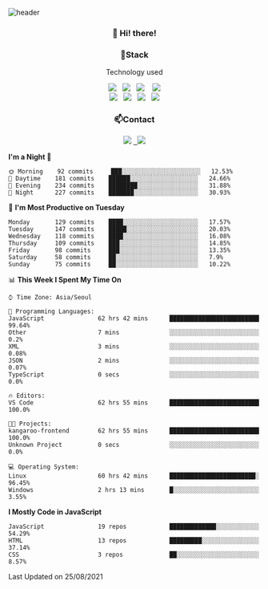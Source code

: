 ![header](https://capsule-render.vercel.app/api?type=waving&color=gradient&height=200&text=Che-ri&fontAlign=70&fontAlignY=40&animation=twinkling)

<h3 align="center">👋 Hi! there!</h3>

<h3 align="center">📌Stack</h3>
<p align="center">Technology used</p>
<div align="center"><img src="https://img.shields.io/badge/HTML5-e74c3c?style=flat-square&logo=HTML5&logoColor=white"></img> &nbsp <img src="https://img.shields.io/badge/CSS3-0A84FF?style=flat-square&logo=CSS3&logoColor=white"></img>  &nbsp <img src="https://img.shields.io/badge/SCSS-fd79a8?style=flat-square&logo=Sass&logoColor=white"/></a>&nbsp  &nbsp <img src="https://img.shields.io/badge/styled%2Dcomponents-DB7093?style=flat-square&logo=styled%2Dcomponents&logoColor=white"/></a>
<br><img src="https://img.shields.io/badge/JavaScript-FFCD11?style=flat-square&logo=JavaScript&logoColor=white"></img> &nbsp <img src="https://img.shields.io/badge/React-00BCF6?style=flat-square&logo=React&logoColor=white"></img> &nbsp <img src="https://img.shields.io/badge/Redux-764ABC?style=flat-square&logo=Redux&logoColor=white"/></a> &nbsp <img src="https://img.shields.io/badge/jQuery-3655FF?style=flat-square&logo=jQuery&logoColor=white"></img></div>

<h3 align="center">📫Contact</h3>
<div align="center"><a href="https://cheri.tistory.com/"><img src="https://img.shields.io/badge/Cheri-AD29B6?style=flat-square&logo=Tidal&logoColor=white"/></a> <a href="rnjs1135@gmail.com"> &nbsp <img src="https://img.shields.io/badge/Gmail-EA4335?style=flat-square&logo=Gmail&logoColor=white"/></a></div>

<!--START_SECTION:waka-->
**I'm a Night 🦉** 

```text
🌞 Morning    92 commits     ███░░░░░░░░░░░░░░░░░░░░░░   12.53% 
🌆 Daytime    181 commits    ██████░░░░░░░░░░░░░░░░░░░   24.66% 
🌃 Evening    234 commits    ████████░░░░░░░░░░░░░░░░░   31.88% 
🌙 Night      227 commits    ███████░░░░░░░░░░░░░░░░░░   30.93%

```
📅 **I'm Most Productive on Tuesday** 

```text
Monday       129 commits    ████░░░░░░░░░░░░░░░░░░░░░   17.57% 
Tuesday      147 commits    █████░░░░░░░░░░░░░░░░░░░░   20.03% 
Wednesday    118 commits    ████░░░░░░░░░░░░░░░░░░░░░   16.08% 
Thursday     109 commits    ███░░░░░░░░░░░░░░░░░░░░░░   14.85% 
Friday       98 commits     ███░░░░░░░░░░░░░░░░░░░░░░   13.35% 
Saturday     58 commits     ██░░░░░░░░░░░░░░░░░░░░░░░   7.9% 
Sunday       75 commits     ██░░░░░░░░░░░░░░░░░░░░░░░   10.22%

```


📊 **This Week I Spent My Time On** 

```text
⌚︎ Time Zone: Asia/Seoul

💬 Programming Languages: 
JavaScript               62 hrs 42 mins      █████████████████████████   99.64% 
Other                    7 mins              ░░░░░░░░░░░░░░░░░░░░░░░░░   0.2% 
XML                      3 mins              ░░░░░░░░░░░░░░░░░░░░░░░░░   0.08% 
JSON                     2 mins              ░░░░░░░░░░░░░░░░░░░░░░░░░   0.07% 
TypeScript               0 secs              ░░░░░░░░░░░░░░░░░░░░░░░░░   0.0%

🔥 Editors: 
VS Code                  62 hrs 55 mins      █████████████████████████   100.0%

🐱‍💻 Projects: 
kangaroo-frontend        62 hrs 55 mins      █████████████████████████   100.0% 
Unknown Project          0 secs              ░░░░░░░░░░░░░░░░░░░░░░░░░   0.0%

💻 Operating System: 
Linux                    60 hrs 42 mins      ████████████████████████░   96.45% 
Windows                  2 hrs 13 mins       █░░░░░░░░░░░░░░░░░░░░░░░░   3.55%

```

**I Mostly Code in JavaScript** 

```text
JavaScript               19 repos            █████████████░░░░░░░░░░░░   54.29% 
HTML                     13 repos            █████████░░░░░░░░░░░░░░░░   37.14% 
CSS                      3 repos             ██░░░░░░░░░░░░░░░░░░░░░░░   8.57%

```



 Last Updated on 25/08/2021
<!--END_SECTION:waka-->
